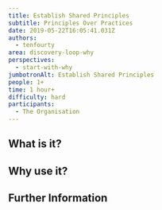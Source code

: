 ```yaml
---
title: Establish Shared Principles
subtitle: Principles Over Practices
date: 2019-05-22T16:05:41.031Z
authors:
  - tenfourty
area: discovery-loop-why
perspectives:
  - start-with-why
jumbotronAlt: Establish Shared Principles
people: 1+
time: 1 hour+
difficulty: hard
participants:
  - The Organisation
---
```

## What is it? 

## Why use it? 

## Further Information

